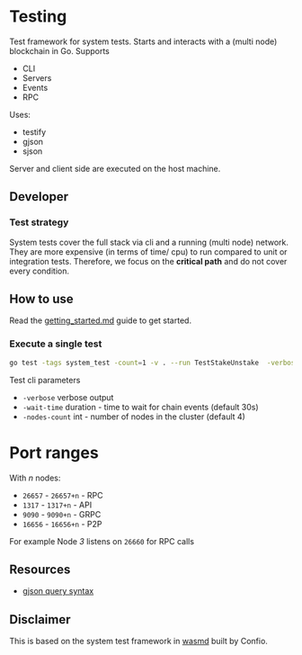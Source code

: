 # Testing

Test framework for system tests. 
Starts and interacts with a (multi node) blockchain in Go.
Supports

* CLI
* Servers
* Events
* RPC

Uses:

* testify
* gjson
* sjson

Server and client side are executed on the host machine.

## Developer

### Test strategy

System tests cover the full stack via cli and a running (multi node) network. They are more expensive (in terms of time/ cpu) 
to run compared to unit or integration tests. 
Therefore, we focus on the **critical path** and do not cover every condition.

## How to use

Read the [getting_started.md](../tests/systemtests/getting_started.md) guide to get started.

### Execute a single test

```sh
go test -tags system_test -count=1 -v . --run TestStakeUnstake  -verbose
```

Test cli parameters

* `-verbose` verbose output
* `-wait-time` duration - time to wait for chain events (default 30s)
* `-nodes-count` int - number of nodes in the cluster (default 4)

# Port ranges

With *n* nodes:

* `26657` - `26657+n` - RPC
* `1317` - `1317+n` - API
* `9090` - `9090+n` - GRPC
* `16656` - `16656+n` - P2P

For example Node *3* listens on `26660` for RPC calls

## Resources

* [gjson query syntax](https://github.com/tidwall/gjson#path-syntax)

## Disclaimer

This is based on the system test framework in [wasmd](https://github.com/CosmWasm/wasmd) built by Confio.
